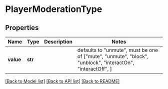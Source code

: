 # PlayerModerationType


## Properties
Name | Type | Description | Notes
------------ | ------------- | ------------- | -------------
**value** | **str** |  | defaults to "unmute",  must be one of ["mute", "unmute", "block", "unblock", "interactOn", "interactOff", ]

[[Back to Model list]](../README.md#documentation-for-models) [[Back to API list]](../README.md#documentation-for-api-endpoints) [[Back to README]](../README.md)


